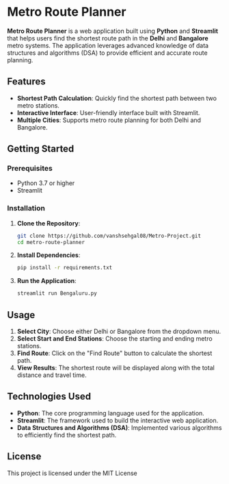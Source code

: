 # Metro Route Planner

**Metro Route Planner** is a web application built using **Python** and **Streamlit** that helps users find the shortest route path in the **Delhi** and **Bangalore** metro systems. The application leverages advanced knowledge of data structures and algorithms (DSA) to provide efficient and accurate route planning.

## Features

- **Shortest Path Calculation**: Quickly find the shortest path between two metro stations.
- **Interactive Interface**: User-friendly interface built with Streamlit.
- **Multiple Cities**: Supports metro route planning for both Delhi and Bangalore.

## Getting Started

### Prerequisites

- Python 3.7 or higher
- Streamlit

### Installation

1. **Clone the Repository**:
    ```sh
    git clone https://github.com/vanshsehgal08/Metro-Project.git
    cd metro-route-planner
    ```

2. **Install Dependencies**:
    ```sh
    pip install -r requirements.txt
    ```

3. **Run the Application**:
    ```sh
    streamlit run Bengaluru.py
    ```

## Usage

1. **Select City**: Choose either Delhi or Bangalore from the dropdown menu.
2. **Select Start and End Stations**: Choose the starting and ending metro stations.
3. **Find Route**: Click on the "Find Route" button to calculate the shortest path.
4. **View Results**: The shortest route will be displayed along with the total distance and travel time.

## Technologies Used

- **Python**: The core programming language used for the application.
- **Streamlit**: The framework used to build the interactive web application.
- **Data Structures and Algorithms (DSA)**: Implemented various algorithms to efficiently find the shortest path.

## License

This project is licensed under the MIT License



